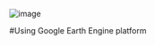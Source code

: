 ![image](https://github.com/StanislavHerber/GEE/assets/134272440/8ef0f87c-e15e-4c59-954d-468a08e19087)

#Using Google Earth Engine platform
